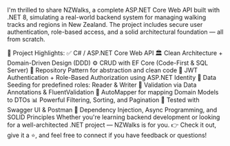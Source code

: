 
I'm thrilled to share NZWalks, a complete ASP.NET Core Web API built with .NET 8, simulating a real-world backend system for managing walking tracks and regions in New Zealand. The project includes secure user authentication, role-based access, and a solid architectural foundation — all from scratch.

🧠 Project Highlights:
✅ C# / ASP.NET Core Web API 
🏛️ Clean Architecture + Domain-Driven Design (DDD)
⚙️ CRUD with EF Core (Code-First & SQL Server)
📂 Repository Pattern for abstraction and clean code
🔐 JWT Authentication + Role-Based Authorization using ASP.NET Identity
🌱 Data Seeding for predefined roles: Reader & Writer
📏 Validation via Data Annotations & FluentValidation
🔄 AutoMapper for mapping Domain Models to DTOs
📊 Powerful Filtering, Sorting, and Pagination
🧪 Tested with Swagger UI & Postman
🔌 Dependency Injection, Async Programming, and SOLID Principles
Whether you're learning backend development or looking for a well-architected .NET project — NZWalks is for you.
👉 Check it out, give it a ⭐, and feel free to connect if you have feedback or questions!
